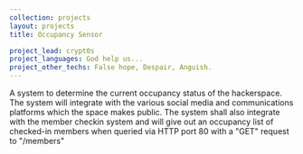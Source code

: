 ```yaml
---
collection: projects
layout: projects
title: Occupancy Sensor

project_lead: crypt0s
project_languages: God help us...
project_other_techs: False hope, Despair, Anguish.
---
```

A system to determine the current occupancy status of the hackerspace.  The system will integrate with the various
social media and communications platforms which the space makes public.  The system shall also integrate with the
member checkin system and will give out an occupancy list of checked-in members when queried via HTTP port 80 with a
"GET" request to "/members"